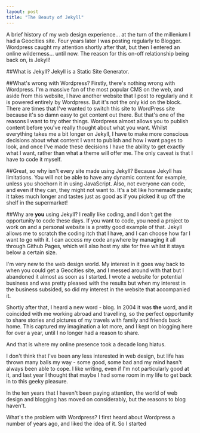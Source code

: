 ```yaml
---
layout: post
title: "The Beauty of Jekyll"
---
```


A brief history of my web design experience... at the turn of the millenium I had a Geocities site. Four years later I was posting regularly to Blogger. Wordpress caught my attention shortly after that, but then I entered an online wilderness... until now. The reason for this on-off relationship being back on, is Jekyll!

##What is Jekyll?
Jekyll is a Static Site Generator.

##What's wrong with Wordpress?
Firstly, there's nothing wrong with Wordpress. I'm a massive fan of the most popular CMS on the web, and aside from this website, I have another website that I post to regularly and it is powered entirely by Wordpress. But it's not the only kid on the block. There are times that I've wanted to switch this site to WordPress site because it's so damn easy to get content out there. But that's one of the reasons I want to try other things. Wordpress almost allows you to publish content before you've really thought about what you want. Whilst everything takes me a bit longer on Jekyll, I have to make more conscious decisions about what content I want to publish and how i want pages to look, and once I've made these decisions I have the ability to get exactly what I want, rather than what a theme will offer me. The only caveat is that I have to code it myself. 

##Great, so why isn't every site made using Jekyll?
Because Jekyll has limitations. You will not be able to have any dynamic content for example, unless you shoehorn it in using JavaScript. Also, not everyone can code, and even if they can, they might not want to. It's a bit like homemade pasta; it takes much longer and tastes just as good as if you picked it up off the shelf in the supermarket!

##Why are **you** using Jekyll?
I really like coding, and I don't get the opportunity to code these days. If you want to code, you need a project to work on and a personal website is a pretty good example of that. Jekyll allows me to scratch the coding itch that I have, and I can choose how far I want to go with it. I can access my code anywhere by managing it all through Github Pages, which will also host my site for free whilst it stays below a certain size. 





I'm very new to the web design world. My interest in it goes way back to when you could get a Geocities site, and I messed around with that but I abandoned it almost as soon as I started. I wrote a website for potential business and was pretty pleased with the results but when my interest in the business subsided, so did my interest in the website that accompanied it. 

Shortly after that, I heard a new word - blog. In 2004 it was **the** word, and it coincided with me working abroad and 
travelling, so the perfect opportunity to share stories and pictures of my travels with family and friends back home. 
This captured my imagination a lot more, and I kept on blogging here for over a year, until I no longer had a reason to share.

And that is where my online presence took a decade long hiatus. 

I don't think that I've been any less interested in web design, but life has thrown many balls my way - some good, some bad and my mind hasn't always been able to cope. I like writing, even if I'm not particularly good at it, and last year I thought that maybe I had some room in my life to get back in to this geeky pleasure.

In the ten years that I haven't been paying attention, the world of web design and blogging has moved on considerably, but the reasons to blog haven't. 


What's the problem with Wordpress?
I first heard about Wordpress a number of years ago, and liked the idea of it. So I started

